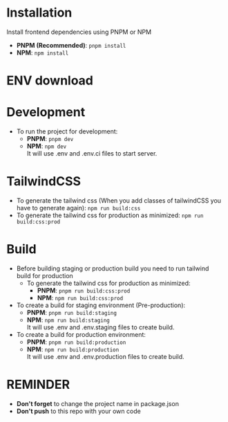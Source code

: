 # Installation

Install frontend dependencies using PNPM or NPM

- **PNPM (Recommended)**: `pnpm install`
- **NPM**: `npm install`

# ENV download

# Development

- To run the project for development:
  - **PNPM**: `pnpm dev`
  - **NPM**: `npm dev`<br/>It will use .env and .env.ci files to start server.

# TailwindCSS

- To generate the tailwind css (When you add classes of tailwindCSS you have to generate again): `npm run build:css`
- To generate the tailwind css for production as minimized: `npm run build:css:prod`

# Build

- Before building staging or production build you need to run tailwind build for production
  - To generate the tailwind css for production as minimized:
    - **PNPM**: `pnpm run build:css:prod`
    - **NPM**: `npm run build:css:prod`
- To create a build for staging environment (Pre-production):
  - **PNPM**: `pnpm run build:staging`
  - **NPM**: `npm run build:staging`<br/>It will use .env and .env.staging files to create build.
- To create a build for production environment:
  - **PNPM**: `pnpm run build:production`
  - **NPM**: `npm run build:production`<br/>It will use .env and .env.production files to create build.

# REMINDER

- **Don't forget** to change the project name in package.json
- **Don't push** to this repo with your own code
